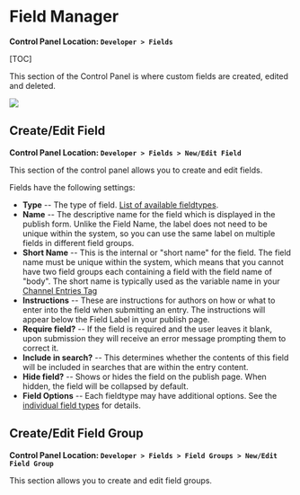 <!--
    This source file is part of the open source project
    ExpressionEngine User Guide (https://github.com/ExpressionEngine/ExpressionEngine-User-Guide)

    @link      https://expressionengine.com/
    @copyright Copyright (c) 2003-2019, EllisLab Corp. (https://ellislab.com)
    @license   https://expressionengine.com/license Licensed under Apache License, Version 2.0
-->

# Field Manager

**Control Panel Location: `Developer > Fields`**

[TOC]

This section of the Control Panel is where custom fields are created, edited and deleted.

![](_images/cp-field-manager.png)

## Create/Edit Field

**Control Panel Location: `Developer > Fields > New/Edit Field`**

This section of the control panel allows you to create and edit fields.

Fields have the following settings:

- **Type** -- The type of field. [List of available fieldtypes](fieldtypes/overview.md).
- **Name** -- The descriptive name for the field which is displayed in the publish form. Unlike the Field Name, the label does not need to be unique within the system, so you can use the same label on multiple fields in different field groups.
- **Short Name** -- This is the internal or "short name" for the field. The field name must be unique within the system, which means that you cannot have two field groups each containing a field with the field name of "body". The short name is typically used as the variable name in your [Channel Entries Tag](channels/entries.md)
- **Instructions** -- These are instructions for authors on how or what to enter into the field when submitting an entry. The instructions will appear below the Field Label in your publish page.
- **Require field?** -- If the field is required and the user leaves it blank, upon submission they will receive an error message prompting them to correct it.
- **Include in search?** -- This determines whether the contents of this field will be included in searches that are within the entry content.
- **Hide field?** -- Shows or hides the field on the publish page. When hidden, the field will be collapsed by default.
- **Field Options** -- Each fieldtype may have additional options. See the [individual field types](fieldtypes/overview.md) for details.

## Create/Edit Field Group

**Control Panel Location: `Developer > Fields > Field Groups > New/Edit Field Group`**

This section allows you to create and edit field groups.
